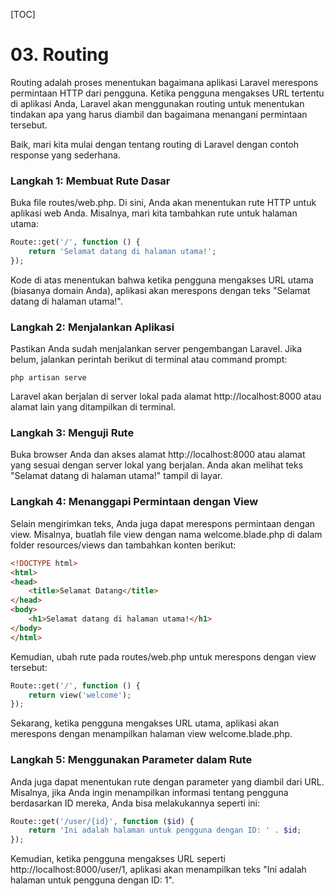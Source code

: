 [TOC]

# <b>03.</b> Routing

Routing adalah proses menentukan bagaimana aplikasi Laravel merespons permintaan HTTP dari pengguna. Ketika pengguna mengakses URL tertentu di aplikasi Anda, Laravel akan menggunakan routing untuk menentukan tindakan apa yang harus diambil dan bagaimana menangani permintaan tersebut.

Baik, mari kita mulai dengan tentang routing di Laravel dengan contoh response yang sederhana.

### Langkah 1: Membuat Rute Dasar
Buka file routes/web.php. Di sini, Anda akan menentukan rute HTTP untuk aplikasi web Anda. Misalnya, mari kita tambahkan rute untuk halaman utama:
```php
Route::get('/', function () {
    return 'Selamat datang di halaman utama!';
});
```

Kode di atas menentukan bahwa ketika pengguna mengakses URL utama (biasanya domain Anda), aplikasi akan merespons dengan teks "Selamat datang di halaman utama!".

### Langkah 2: Menjalankan Aplikasi
Pastikan Anda sudah menjalankan server pengembangan Laravel. Jika belum, jalankan perintah berikut di terminal atau command prompt:
```
php artisan serve
```

Laravel akan berjalan di server lokal pada alamat http://localhost:8000 atau alamat lain yang ditampilkan di terminal.

### Langkah 3: Menguji Rute
Buka browser Anda dan akses alamat http://localhost:8000 atau alamat yang sesuai dengan server lokal yang berjalan. Anda akan melihat teks "Selamat datang di halaman utama!" tampil di layar.

### Langkah 4: Menanggapi Permintaan dengan View
Selain mengirimkan teks, Anda juga dapat merespons permintaan dengan view. Misalnya, buatlah file view dengan nama welcome.blade.php di dalam folder resources/views dan tambahkan konten berikut:
```html filename=welcome.blade.php
<!DOCTYPE html>
<html>
<head>
    <title>Selamat Datang</title>
</head>
<body>
    <h1>Selamat datang di halaman utama!</h1>
</body>
</html>
```

Kemudian, ubah rute pada routes/web.php untuk merespons dengan view tersebut:
```php filename=routes/web.php
Route::get('/', function () {
    return view('welcome');
});
```

Sekarang, ketika pengguna mengakses URL utama, aplikasi akan merespons dengan menampilkan halaman view welcome.blade.php.

### Langkah 5: Menggunakan Parameter dalam Rute
Anda juga dapat menentukan rute dengan parameter yang diambil dari URL. Misalnya, jika Anda ingin menampilkan informasi tentang pengguna berdasarkan ID mereka, Anda bisa melakukannya seperti ini:
```php filename=routes/web.php
Route::get('/user/{id}', function ($id) {
    return 'Ini adalah halaman untuk pengguna dengan ID: ' . $id;
});
```

Kemudian, ketika pengguna mengakses URL seperti http://localhost:8000/user/1, aplikasi akan menampilkan teks "Ini adalah halaman untuk pengguna dengan ID: 1".

